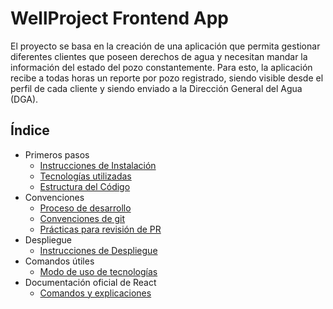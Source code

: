 # WellProject Frontend App

El proyecto se basa en la creación de una aplicación que permita gestionar diferentes clientes que poseen derechos de agua y necesitan mandar la información del estado del pozo constantemente. Para esto, la aplicación recibe a todas horas un reporte por pozo registrado, siendo visible desde el perfil de cada cliente y siendo enviado a la Dirección General del Agua (DGA).

## Índice
- Primeros pasos
  - [Instrucciones de Instalación](documentations/setup.md)
  - [Tecnologías utilizadas](documentations/technologies.md)
  - [Estructura del Código](documentations/files-order.md)
- Convenciones
  - [Proceso de desarrollo](documentations/dev-process.md)
  - [Convenciones de git](documentations/git-conventions.md)
  - [Prácticas para revisión de PR](documentations/review-pr-process.md)
- Despliegue
  - [Instrucciones de Despliegue](documentations/deployment.md)
- Comandos útiles
  - [Modo de uso de tecnologías](documentations/commands.md)
- Documentación oficial de React
  - [Comandos y explicaciones](documentations/oficial-react.md)
